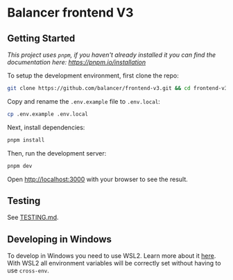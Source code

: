 # Balancer frontend V3

## Getting Started

_This project uses `pnpm`, if you haven't already installed it you can find the documentation here:
https://pnpm.io/installation_

To setup the development environment, first clone the repo:

```bash
git clone https://github.com/balancer/frontend-v3.git && cd frontend-v3
```

Copy and rename the `.env.example` file to `.env.local`:

```bash
cp .env.example .env.local
```

Next, install dependencies:

```bash
pnpm install
```

Then, run the development server:

```bash
pnpm dev
```

Open [http://localhost:3000](http://localhost:3000) with your browser to see the result.

## Testing

See [TESTING.md](./test/TESTING.md).

## Developing in Windows

To develop in Windows you need to use WSL2. Learn more about it
[here](https://learn.microsoft.com/en-us/windows/wsl/about). With WSL2 all environment variables
will be correctly set without having to use `cross-env`.
